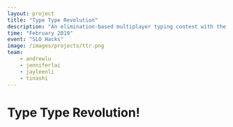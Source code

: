 ```yaml
---
layout: project
title: "Type Type Revolution"
description: "An elimination-based multiplayer typing contest with the ability to sabotage your opponents!"
time: "February 2019"
event: "SLO Hacks"
image: /images/projects/ttr.png
team:
    - andrewlu
    - jenniferlai
    - jayleenli
    - tinashi
---
```


# Type Type Revolution!